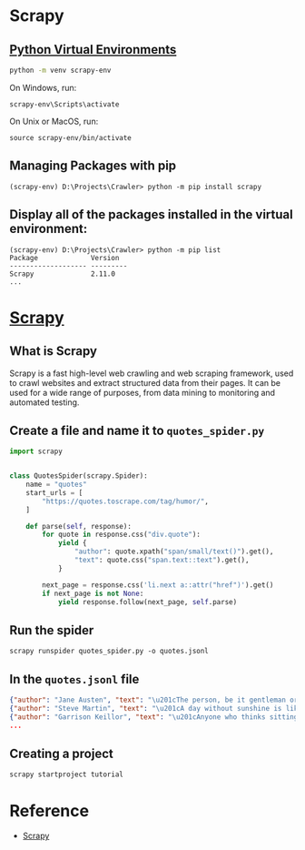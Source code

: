 # Scrapy

## [Python Virtual Environments](https://docs.python.org/3/tutorial/venv.html#tut-venv)

``` bash
python -m venv scrapy-env
```

On Windows, run:

``` shell
scrapy-env\Scripts\activate
```

On Unix or MacOS, run:

``` shell
source scrapy-env/bin/activate
```

## Managing Packages with pip

``` shell
(scrapy-env) D:\Projects\Crawler> python -m pip install scrapy
```

## Display all of the packages installed in the virtual environment:

``` shell
(scrapy-env) D:\Projects\Crawler> python -m pip list
Package             Version
------------------- ---------
Scrapy              2.11.0
...
```

# [Scrapy](https://docs.scrapy.org/en/latest/intro/overview.html)

## What is Scrapy

Scrapy is a fast high-level web crawling and web scraping framework, used to crawl websites and extract structured data from their pages. It can be used for a wide range of purposes, from data mining to monitoring and automated testing.

## Create a file and name it to `quotes_spider.py`

``` python
import scrapy


class QuotesSpider(scrapy.Spider):
    name = "quotes"
    start_urls = [
        "https://quotes.toscrape.com/tag/humor/",
    ]

    def parse(self, response):
        for quote in response.css("div.quote"):
            yield {
                "author": quote.xpath("span/small/text()").get(),
                "text": quote.css("span.text::text").get(),
            }

        next_page = response.css('li.next a::attr("href")').get()
        if next_page is not None:
            yield response.follow(next_page, self.parse)
```

## Run the spider

``` shell
scrapy runspider quotes_spider.py -o quotes.jsonl
```

## In the `quotes.jsonl` file

``` json
{"author": "Jane Austen", "text": "\u201cThe person, be it gentleman or lady, who has not pleasure in a good novel, must be intolerably stupid.\u201d"}
{"author": "Steve Martin", "text": "\u201cA day without sunshine is like, you know, night.\u201d"}
{"author": "Garrison Keillor", "text": "\u201cAnyone who thinks sitting in church can make you a Christian must also think that sitting in a garage can make you a car.\u201d"}
...
```

## Creating a project

``` shell
scrapy startproject tutorial
```

# Reference

- [Scrapy](https://docs.scrapy.org/en/latest/index.html)
